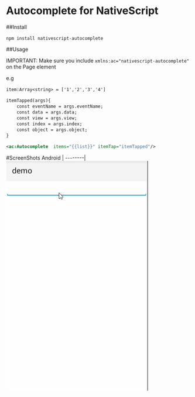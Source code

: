 # Autocomplete for NativeScript

##Install
```
npm install nativescript-autocomplete
```

##Usage

IMPORTANT: Make sure you include `xmlns:ac="nativescript-autocomplete"` on the Page element

e.g

```
item:Array<string> = ['1','2','3','4']
```
```
itemTapped(args){
    const eventName = args.eventName;
    const data = args.data;
    const view = args.view;
    const index = args.index;
    const object = args.object;
}
```
```xml
<ac:Autocomplete  items="{{list}}" itemTap="itemTapped"/>
```


#ScreenShots
Android |
--------|
![Android](screenshots/autocomplete.gif?raw=true)
